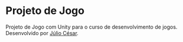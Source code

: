 # Projeto de Jogo
Projeto de Jogo com Unity para o curso de desenvolvimento de jogos. Desenvolvido por [Júlio César](https://github.com/JCOAlves).
